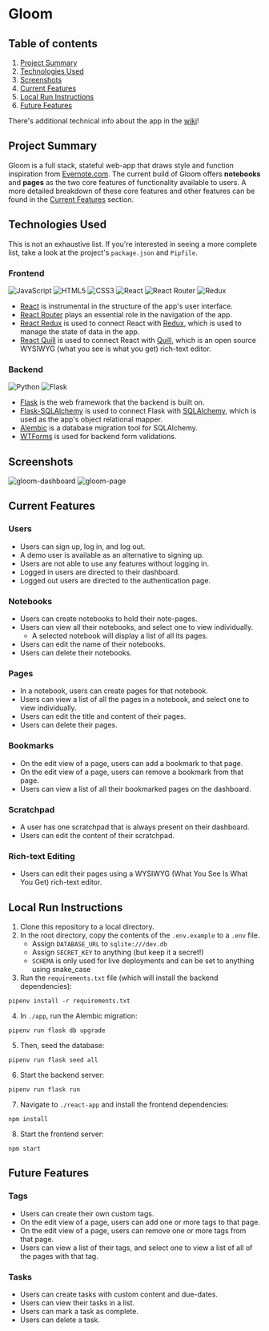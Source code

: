 # Gloom

## Table of contents
1. [Project Summary](#project-summary)
2. [Technologies Used](#technologies-used)
3. [Screenshots](#screenshots)
4. [Current Features](#current-features)
5. [Local Run Instructions](#local-run-instructions)
6. [Future Features](#future-features)

There's additional technical info about the app in the [wiki](https://github.com/myaswen/Gloom/wiki)!

## Project Summary
Gloom is a full stack, stateful web-app that draws style and function inspiration from [Evernote.com](https://www.evernote.com/). The current build of Gloom offers **notebooks** and **pages** as the two core features of functionality available to users. A more detailed breakdown of these core features and other features can be found in the [Current Features](#current-features) section.

## Technologies Used

This is not an exhaustive list. If you're interested in seeing a more complete list, take a look at the project's `package.json` and `Pipfile`.

### **Frontend**
![JavaScript](https://img.shields.io/badge/javascript-%23323330.svg?style=for-the-badge&logo=javascript&logoColor=%23F7DF1E)
![HTML5](https://img.shields.io/badge/html5-%23E34F26.svg?style=for-the-badge&logo=html5&logoColor=white)
![CSS3](https://img.shields.io/badge/css3-%231572B6.svg?style=for-the-badge&logo=css3&logoColor=white)
![React](https://img.shields.io/badge/react-%2320232a.svg?style=for-the-badge&logo=react&logoColor=%2361DAFB)
![React Router](https://img.shields.io/badge/React_Router-CA4245?style=for-the-badge&logo=react-router&logoColor=white)
![Redux](https://img.shields.io/badge/redux-%23593d88.svg?style=for-the-badge&logo=redux&logoColor=white)

- [React](https://reactjs.org/) is instrumental in the structure of the app's user interface.
- [React Router](https://reactrouter.com/en/main) plays an essential role in the navigation of the app.
- [React Redux](https://react-redux.js.org/) is used to connect React with [Redux](https://redux.js.org/), which is used to manage the state of data in the app.
- [React Quill](https://github.com/zenoamaro/react-quill) is used to connect React with [Quill](https://quilljs.com/), which is an open source WYSIWYG (what you see is what you get) rich-text editor.

### **Backend**
![Python](https://img.shields.io/badge/python-3670A0?style=for-the-badge&logo=python&logoColor=ffdd54)
![Flask](https://img.shields.io/badge/flask-%23000.svg?style=for-the-badge&logo=flask&logoColor=white)

- [Flask](https://flask.palletsprojects.com/en/2.2.x/) is the web framework that the backend is built on.
- [Flask-SQLAlchemy](https://flask-sqlalchemy.palletsprojects.com/en/3.0.x/) is used to connect Flask with [SQLAlchemy](https://www.sqlalchemy.org/), which is used as the app's object relational mapper.
- [Alembic](https://alembic.sqlalchemy.org/en/latest/) is a database migration tool for SQLAlchemy.
- [WTForms](https://wtforms.readthedocs.io/en/3.0.x/) is used for backend form validations.

## Screenshots

![gloom-dashboard](https://i.imgur.com/ofLBkyS.png)
![gloom-page](https://i.imgur.com/4qgMXnI.png)

## Current Features

### Users
* Users can sign up, log in, and log out.
* A demo user is available as an alternative to signing up.
* Users are not able to use any features without logging in.
* Logged in users are directed to their dashboard.
* Logged out users are directed to the authentication page.

### Notebooks
* Users can create notebooks to hold their note-pages.
* Users can view all their notebooks, and select one to view individually.
  * A selected notebook will display a list of all its pages.
* Users can edit the name of their notebooks.
* Users can delete their notebooks.

### Pages
* In a notebook, users can create pages for that notebook.
* Users can view a list of all the pages in a notebook, and select one to view individually.
* Users can edit the title and content of their pages.
* Users can delete their pages.

### Bookmarks
* On the edit view of a page, users can add a bookmark to that page.
* On the edit view of a page, users can remove a bookmark from that page.
* Users can view a list of all their bookmarked pages on the dashboard.

### Scratchpad
* A user has one scratchpad that is always present on their dashboard.
* Users can edit the content of their scratchpad.

### Rich-text Editing
* Users can edit their pages using a WYSIWYG (What You See Is What You Get) rich-text editor.

## Local Run Instructions

1. Clone this repository to a local directory.
2. In the root directory, copy the contents of the `.env.example` to a `.env` file.
    - Assign `DATABASE_URL` to `sqlite:///dev.db`
    - Assign `SECRET_KEY` to anything (but keep it a secret!)
    - `SCHEMA` is only used for live deployments and can be set to anything using snake_case
3. Run the `requirements.txt` file (which will install the backend dependencies):
```
pipenv install -r requirements.txt
```
4. In `./app`, run the Alembic migration:
```
pipenv run flask db upgrade
```
5. Then, seed the database:
```
pipenv run flask seed all
```
6. Start the backend server:
```
pipenv run flask run
```
7. Navigate to `./react-app` and install the frontend dependencies:
```
npm install
```
8. Start the frontend server:
```
npm start
```

## Future Features

### Tags
* Users can create their own custom tags.
* On the edit view of a page, users can add one or more tags to that page.
* On the edit view of a page, users can remove one or more tags from that page.
* Users can view a list of their tags, and select one to view a list of all of the pages with that tag.

### Tasks
* Users can create tasks with custom content and due-dates.
* Users can view their tasks in a list.
* Users can mark a task as complete.
* Users can delete a task.
